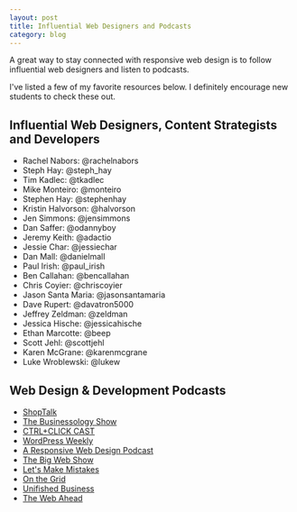 ```yaml
---
layout: post
title: Influential Web Designers and Podcasts
category: blog
---
```


A great way to stay connected with responsive web design is to follow influential web designers and listen to podcasts.

I've listed a few of my favorite resources below.  I definitely encourage new students to check these out.

## Influential Web Designers, Content Strategists and Developers

* Rachel Nabors: @rachelnabors
* Steph Hay: @steph_hay
* Tim Kadlec: @tkadlec
* Mike Monteiro: @monteiro
* Stephen Hay: @stephenhay
* Kristin Halvorson: @halvorson
* Jen Simmons: @jensimmons
* Dan Saffer: @odannyboy
* Jeremy Keith: @adactio
* Jessie Char: @jessiechar
* Dan Mall: @danielmall
* Paul Irish: @paul_irish
* Ben Callahan: @bencallahan
* Chris Coyier: @chriscoyier
* Jason Santa Maria: @jasonsantamaria
* Dave Rupert: @davatron5000
* Jeffrey Zeldman: @zeldman
* Jessica Hische: @jessicahische
* Ethan Marcotte: @beep
* Scott Jehl: @scottjehl
* Karen McGrane: @karenmcgrane
* Luke Wroblewski: @lukew

## Web Design & Development Podcasts

* [ShopTalk](http://www.shoptalkshow.com)
* [The Businessology Show](http://www.businessology.biz) 
* [CTRL+CLICK CAST](http://www.ctrlclickcast.com)
* [WordPress Weekly](http://www.wptavern.com/wordpress-weekly)
* [A Responsive Web Design Podcast](http://www.responsivewebdesign.com/podcast)
* [The Big Web Show](http://www.5by5.tv/bigwebshow)
* [Let's Make Mistakes](http://www.muleradio.com/mistakes)
* [On the Grid](http://onthegrid.co)
* [Unifished Business](http://www.unfinished.bz)
* [The Web Ahead](http://thewebahead.net)